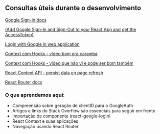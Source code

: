 ## Consultas úteis durante o desenvolvimento

[Google Sign-in docs](https://developers.google.com/identity/sign-in/web/sign-in)

[(Add Google Sign-In and Sign-Out to your React App and get the AccessToken)](https://zoejoyuliao.medium.com/add-google-sign-in-and-sign-out-to-your-react-app-and-get-the-accesstoken-2ee16bfd8297)

[Login with Google in web application](https://prachisown.medium.com/login-with-google-in-web-application-react-js-4db16f704889)

[Context com Hooks - vídeo bom pra caramba](https://www.youtube.com/watch?v=FsCBw9X9U84)

[Context com Hooks - vídeo que não vi e pode ser bom também](https://www.youtube.com/watch?v=D_yxtCD_Vi0)

[React Context API - persist data on page refresh](https://stackoverflow.com/questions/53453861/react-context-api-persist-data-on-page-refresh)

[React Router docs](https://reactrouter.com/web/guides/quick-start)

### O que aprendemos aqui:

-   Compreensão sobre geração de clientID para o GoogleAuth
-   Artigos e links do Stack Overflow são essenciais para seguir em frente
-   Importação de componente (react-google-login)
-   React Context e suas aplicações
-   Navegação usando React Router
